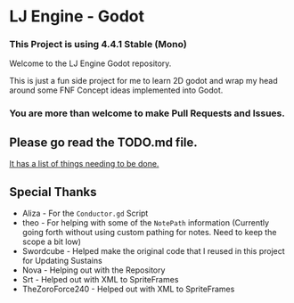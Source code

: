 # LJ Engine - Godot
### This Project is using 4.4.1 Stable (Mono)
Welcome to the LJ Engine Godot repository.

This is just a fun side project for me to learn 2D godot and wrap my head around some FNF Concept ideas implemented into Godot.

### You are more than welcome to make Pull Requests and Issues.

## Please go read the TODO.md file.
[It has a list of things needing to be done.](./TODO.md)

## Special Thanks
- Aliza - For the `Conductor.gd` Script
- theo - For helping with some of the `NotePath` information (Currently going forth without using custom pathing for notes. Need to keep the scope a bit low)
- Swordcube - Helped make the original code that I reused in this project for Updating Sustains
- Nova - Helping out with the Repository
- Srt - Helped out with XML to SpriteFrames
- TheZoroForce240 - Helped out with XML to SpriteFrames
